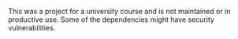 This was a project for a university course and is not maintained or in productive use. Some of the dependencies might have security vulnerabilities.
